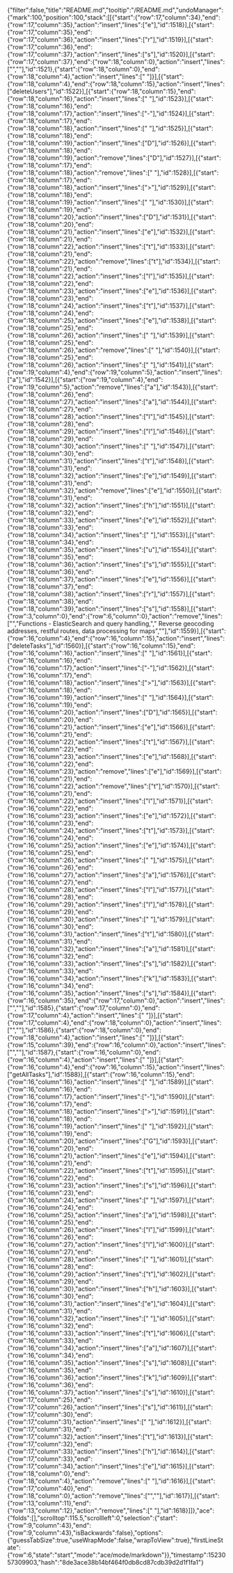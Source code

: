 {"filter":false,"title":"README.md","tooltip":"/README.md","undoManager":{"mark":100,"position":100,"stack":[[{"start":{"row":17,"column":34},"end":{"row":17,"column":35},"action":"insert","lines":["e"],"id":1518}],[{"start":{"row":17,"column":35},"end":{"row":17,"column":36},"action":"insert","lines":["r"],"id":1519}],[{"start":{"row":17,"column":36},"end":{"row":17,"column":37},"action":"insert","lines":["s"],"id":1520}],[{"start":{"row":17,"column":37},"end":{"row":18,"column":0},"action":"insert","lines":["",""],"id":1521},{"start":{"row":18,"column":0},"end":{"row":18,"column":4},"action":"insert","lines":["    "]}],[{"start":{"row":18,"column":4},"end":{"row":18,"column":15},"action":"insert","lines":["deleteUsers"],"id":1522}],[{"start":{"row":18,"column":15},"end":{"row":18,"column":16},"action":"insert","lines":[" "],"id":1523}],[{"start":{"row":18,"column":16},"end":{"row":18,"column":17},"action":"insert","lines":["-"],"id":1524}],[{"start":{"row":18,"column":17},"end":{"row":18,"column":18},"action":"insert","lines":[" "],"id":1525}],[{"start":{"row":18,"column":18},"end":{"row":18,"column":19},"action":"insert","lines":["D"],"id":1526}],[{"start":{"row":18,"column":18},"end":{"row":18,"column":19},"action":"remove","lines":["D"],"id":1527}],[{"start":{"row":18,"column":17},"end":{"row":18,"column":18},"action":"remove","lines":[" "],"id":1528}],[{"start":{"row":18,"column":17},"end":{"row":18,"column":18},"action":"insert","lines":[">"],"id":1529}],[{"start":{"row":18,"column":18},"end":{"row":18,"column":19},"action":"insert","lines":[" "],"id":1530}],[{"start":{"row":18,"column":19},"end":{"row":18,"column":20},"action":"insert","lines":["D"],"id":1531}],[{"start":{"row":18,"column":20},"end":{"row":18,"column":21},"action":"insert","lines":["e"],"id":1532}],[{"start":{"row":18,"column":21},"end":{"row":18,"column":22},"action":"insert","lines":["t"],"id":1533}],[{"start":{"row":18,"column":21},"end":{"row":18,"column":22},"action":"remove","lines":["t"],"id":1534}],[{"start":{"row":18,"column":21},"end":{"row":18,"column":22},"action":"insert","lines":["l"],"id":1535}],[{"start":{"row":18,"column":22},"end":{"row":18,"column":23},"action":"insert","lines":["e"],"id":1536}],[{"start":{"row":18,"column":23},"end":{"row":18,"column":24},"action":"insert","lines":["t"],"id":1537}],[{"start":{"row":18,"column":24},"end":{"row":18,"column":25},"action":"insert","lines":["e"],"id":1538}],[{"start":{"row":18,"column":25},"end":{"row":18,"column":26},"action":"insert","lines":[" "],"id":1539}],[{"start":{"row":18,"column":25},"end":{"row":18,"column":26},"action":"remove","lines":[" "],"id":1540}],[{"start":{"row":18,"column":25},"end":{"row":18,"column":26},"action":"insert","lines":[" "],"id":1541}],[{"start":{"row":19,"column":4},"end":{"row":19,"column":5},"action":"insert","lines":["a"],"id":1542}],[{"start":{"row":19,"column":4},"end":{"row":19,"column":5},"action":"remove","lines":["a"],"id":1543}],[{"start":{"row":18,"column":26},"end":{"row":18,"column":27},"action":"insert","lines":["a"],"id":1544}],[{"start":{"row":18,"column":27},"end":{"row":18,"column":28},"action":"insert","lines":["l"],"id":1545}],[{"start":{"row":18,"column":28},"end":{"row":18,"column":29},"action":"insert","lines":["l"],"id":1546}],[{"start":{"row":18,"column":29},"end":{"row":18,"column":30},"action":"insert","lines":[" "],"id":1547}],[{"start":{"row":18,"column":30},"end":{"row":18,"column":31},"action":"insert","lines":["t"],"id":1548}],[{"start":{"row":18,"column":31},"end":{"row":18,"column":32},"action":"insert","lines":["e"],"id":1549}],[{"start":{"row":18,"column":31},"end":{"row":18,"column":32},"action":"remove","lines":["e"],"id":1550}],[{"start":{"row":18,"column":31},"end":{"row":18,"column":32},"action":"insert","lines":["h"],"id":1551}],[{"start":{"row":18,"column":32},"end":{"row":18,"column":33},"action":"insert","lines":["e"],"id":1552}],[{"start":{"row":18,"column":33},"end":{"row":18,"column":34},"action":"insert","lines":[" "],"id":1553}],[{"start":{"row":18,"column":34},"end":{"row":18,"column":35},"action":"insert","lines":["u"],"id":1554}],[{"start":{"row":18,"column":35},"end":{"row":18,"column":36},"action":"insert","lines":["s"],"id":1555}],[{"start":{"row":18,"column":36},"end":{"row":18,"column":37},"action":"insert","lines":["e"],"id":1556}],[{"start":{"row":18,"column":37},"end":{"row":18,"column":38},"action":"insert","lines":["r"],"id":1557}],[{"start":{"row":18,"column":38},"end":{"row":18,"column":39},"action":"insert","lines":["s"],"id":1558}],[{"start":{"row":3,"column":0},"end":{"row":6,"column":0},"action":"remove","lines":["","Functions - ElasticSearch and query handling,","    Reverse geocoding addresses, restful routes, data processing for maps",""],"id":1559}],[{"start":{"row":16,"column":4},"end":{"row":16,"column":15},"action":"insert","lines":["deleteTasks"],"id":1560}],[{"start":{"row":16,"column":15},"end":{"row":16,"column":16},"action":"insert","lines":[" "],"id":1561}],[{"start":{"row":16,"column":16},"end":{"row":16,"column":17},"action":"insert","lines":["-"],"id":1562}],[{"start":{"row":16,"column":17},"end":{"row":16,"column":18},"action":"insert","lines":[">"],"id":1563}],[{"start":{"row":16,"column":18},"end":{"row":16,"column":19},"action":"insert","lines":[" "],"id":1564}],[{"start":{"row":16,"column":19},"end":{"row":16,"column":20},"action":"insert","lines":["D"],"id":1565}],[{"start":{"row":16,"column":20},"end":{"row":16,"column":21},"action":"insert","lines":["e"],"id":1566}],[{"start":{"row":16,"column":21},"end":{"row":16,"column":22},"action":"insert","lines":["t"],"id":1567}],[{"start":{"row":16,"column":22},"end":{"row":16,"column":23},"action":"insert","lines":["e"],"id":1568}],[{"start":{"row":16,"column":22},"end":{"row":16,"column":23},"action":"remove","lines":["e"],"id":1569}],[{"start":{"row":16,"column":21},"end":{"row":16,"column":22},"action":"remove","lines":["t"],"id":1570}],[{"start":{"row":16,"column":21},"end":{"row":16,"column":22},"action":"insert","lines":["l"],"id":1571}],[{"start":{"row":16,"column":22},"end":{"row":16,"column":23},"action":"insert","lines":["e"],"id":1572}],[{"start":{"row":16,"column":23},"end":{"row":16,"column":24},"action":"insert","lines":["t"],"id":1573}],[{"start":{"row":16,"column":24},"end":{"row":16,"column":25},"action":"insert","lines":["e"],"id":1574}],[{"start":{"row":16,"column":25},"end":{"row":16,"column":26},"action":"insert","lines":[" "],"id":1575}],[{"start":{"row":16,"column":26},"end":{"row":16,"column":27},"action":"insert","lines":["a"],"id":1576}],[{"start":{"row":16,"column":27},"end":{"row":16,"column":28},"action":"insert","lines":["l"],"id":1577}],[{"start":{"row":16,"column":28},"end":{"row":16,"column":29},"action":"insert","lines":["l"],"id":1578}],[{"start":{"row":16,"column":29},"end":{"row":16,"column":30},"action":"insert","lines":[" "],"id":1579}],[{"start":{"row":16,"column":30},"end":{"row":16,"column":31},"action":"insert","lines":["t"],"id":1580}],[{"start":{"row":16,"column":31},"end":{"row":16,"column":32},"action":"insert","lines":["a"],"id":1581}],[{"start":{"row":16,"column":32},"end":{"row":16,"column":33},"action":"insert","lines":["s"],"id":1582}],[{"start":{"row":16,"column":33},"end":{"row":16,"column":34},"action":"insert","lines":["k"],"id":1583}],[{"start":{"row":16,"column":34},"end":{"row":16,"column":35},"action":"insert","lines":["s"],"id":1584}],[{"start":{"row":16,"column":35},"end":{"row":17,"column":0},"action":"insert","lines":["",""],"id":1585},{"start":{"row":17,"column":0},"end":{"row":17,"column":4},"action":"insert","lines":["    "]}],[{"start":{"row":17,"column":4},"end":{"row":18,"column":0},"action":"insert","lines":["",""],"id":1586},{"start":{"row":18,"column":0},"end":{"row":18,"column":4},"action":"insert","lines":["    "]}],[{"start":{"row":15,"column":39},"end":{"row":16,"column":0},"action":"insert","lines":["",""],"id":1587},{"start":{"row":16,"column":0},"end":{"row":16,"column":4},"action":"insert","lines":["    "]}],[{"start":{"row":16,"column":4},"end":{"row":16,"column":15},"action":"insert","lines":["getAllTasks"],"id":1588}],[{"start":{"row":16,"column":15},"end":{"row":16,"column":16},"action":"insert","lines":[" "],"id":1589}],[{"start":{"row":16,"column":16},"end":{"row":16,"column":17},"action":"insert","lines":["-"],"id":1590}],[{"start":{"row":16,"column":17},"end":{"row":16,"column":18},"action":"insert","lines":[">"],"id":1591}],[{"start":{"row":16,"column":18},"end":{"row":16,"column":19},"action":"insert","lines":[" "],"id":1592}],[{"start":{"row":16,"column":19},"end":{"row":16,"column":20},"action":"insert","lines":["G"],"id":1593}],[{"start":{"row":16,"column":20},"end":{"row":16,"column":21},"action":"insert","lines":["e"],"id":1594}],[{"start":{"row":16,"column":21},"end":{"row":16,"column":22},"action":"insert","lines":["t"],"id":1595}],[{"start":{"row":16,"column":22},"end":{"row":16,"column":23},"action":"insert","lines":["s"],"id":1596}],[{"start":{"row":16,"column":23},"end":{"row":16,"column":24},"action":"insert","lines":[" "],"id":1597}],[{"start":{"row":16,"column":24},"end":{"row":16,"column":25},"action":"insert","lines":["a"],"id":1598}],[{"start":{"row":16,"column":25},"end":{"row":16,"column":26},"action":"insert","lines":["l"],"id":1599}],[{"start":{"row":16,"column":26},"end":{"row":16,"column":27},"action":"insert","lines":["l"],"id":1600}],[{"start":{"row":16,"column":27},"end":{"row":16,"column":28},"action":"insert","lines":[" "],"id":1601}],[{"start":{"row":16,"column":28},"end":{"row":16,"column":29},"action":"insert","lines":["t"],"id":1602}],[{"start":{"row":16,"column":29},"end":{"row":16,"column":30},"action":"insert","lines":["h"],"id":1603}],[{"start":{"row":16,"column":30},"end":{"row":16,"column":31},"action":"insert","lines":["e"],"id":1604}],[{"start":{"row":16,"column":31},"end":{"row":16,"column":32},"action":"insert","lines":[" "],"id":1605}],[{"start":{"row":16,"column":32},"end":{"row":16,"column":33},"action":"insert","lines":["t"],"id":1606}],[{"start":{"row":16,"column":33},"end":{"row":16,"column":34},"action":"insert","lines":["a"],"id":1607}],[{"start":{"row":16,"column":34},"end":{"row":16,"column":35},"action":"insert","lines":["s"],"id":1608}],[{"start":{"row":16,"column":35},"end":{"row":16,"column":36},"action":"insert","lines":["k"],"id":1609}],[{"start":{"row":16,"column":36},"end":{"row":16,"column":37},"action":"insert","lines":["s"],"id":1610}],[{"start":{"row":17,"column":25},"end":{"row":17,"column":26},"action":"insert","lines":["s"],"id":1611}],[{"start":{"row":17,"column":30},"end":{"row":17,"column":31},"action":"insert","lines":[" "],"id":1612}],[{"start":{"row":17,"column":31},"end":{"row":17,"column":32},"action":"insert","lines":["t"],"id":1613}],[{"start":{"row":17,"column":32},"end":{"row":17,"column":33},"action":"insert","lines":["h"],"id":1614}],[{"start":{"row":17,"column":33},"end":{"row":17,"column":34},"action":"insert","lines":["e"],"id":1615}],[{"start":{"row":18,"column":0},"end":{"row":18,"column":4},"action":"remove","lines":["    "],"id":1616}],[{"start":{"row":17,"column":40},"end":{"row":18,"column":0},"action":"remove","lines":["",""],"id":1617}],[{"start":{"row":13,"column":11},"end":{"row":13,"column":12},"action":"remove","lines":[" "],"id":1618}]]},"ace":{"folds":[],"scrolltop":115.5,"scrollleft":0,"selection":{"start":{"row":9,"column":43},"end":{"row":9,"column":43},"isBackwards":false},"options":{"guessTabSize":true,"useWrapMode":false,"wrapToView":true},"firstLineState":{"row":6,"state":"start","mode":"ace/mode/markdown"}},"timestamp":1523057309903,"hash":"8de3ace38b14bf464f0db8cd87cdb39d2d1f1fa1"}